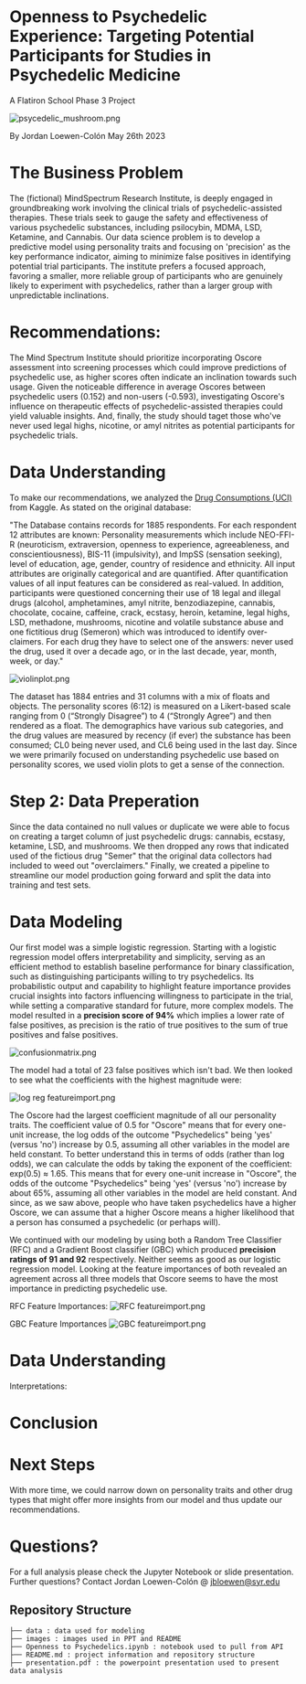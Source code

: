 # Openness to Psychedelic Experience: Targeting Potential Participants for Studies in Psychedelic Medicine
A Flatiron School Phase 3 Project

![psycedelic_mushroom.png](https://github.com/jbloewencolon/Phase-3---Open-to-Psychedelic-Experience/blob/main/Images/bauhous%20trip.png)
    
By Jordan Loewen-Colón May 26th 2023

# The Business Problem

The (fictional) MindSpectrum Research Institute, is deeply engaged in groundbreaking work involving the clinical trials of psychedelic-assisted therapies. These trials seek to gauge the safety and effectiveness of various psychedelic substances, including psilocybin, MDMA, LSD, Ketamine, and Cannabis. Our data science problem is to develop a predictive model using personality traits and focusing on 'precision' as the key performance indicator, aiming to minimize false positives in identifying potential trial participants. The institute prefers a focused approach, favoring a smaller, more reliable group of participants who are genuinely likely to experiment with psychedelics, rather than a larger group with unpredictable inclinations.

# Recommendations:
The Mind Spectrum Institute should prioritize incorporating Oscore assessment into screening processes which could improve predictions of psychedelic use, as higher scores often indicate an inclination towards such usage. Given the noticeable difference in average Oscores between psychedelic users (0.152) and non-users (-0.593), investigating Oscore's influence on therapeutic effects of psychedelic-assisted therapies could yield valuable insights. And, finally, the study should taget those who've never used legal highs, nicotine, or amyl nitrites as potential participants for psychedelic trials.

# Data Understanding

To make our recommendations, we analyzed the [Drug Consumptions (UCI)](https://www.kaggle.com/datasets/obeykhadija/drug-consumptions-uci) from Kaggle. As stated on the original database:

"The Database contains records for 1885 respondents. For each respondent 12 attributes are known: Personality measurements which include NEO-FFI-R (neuroticism, extraversion, openness to experience, agreeableness, and conscientiousness), BIS-11 (impulsivity), and ImpSS (sensation seeking), level of education, age, gender, country of residence and ethnicity. All input attributes are originally categorical and are quantified. After quantification values of all input features can be considered as real-valued. In addition, participants were questioned concerning their use of 18 legal and illegal drugs (alcohol, amphetamines, amyl nitrite, benzodiazepine, cannabis, chocolate, cocaine, caffeine, crack, ecstasy, heroin, ketamine, legal highs, LSD, methadone, mushrooms, nicotine and volatile substance abuse and one fictitious drug (Semeron) which was introduced to identify over-claimers. For each drug they have to select one of the answers: never used the drug, used it over a decade ago, or in the last decade, year, month, week, or day."

![violinplot.png](https://github.com/jbloewencolon/Phase-3---Open-to-Psychedelic-Experience/blob/main/Images/violen%20plot%201.png)

The dataset has 1884 entries and 31 columns with a mix of floats and objects. The personality scores (6:12) is measured on a Likert-based scale ranging from 0 (“Strongly Disagree”) to 4 (“Strongly Agree”) and then rendered as a float. The demographics have various sub categories, and the drug values are measured by recency (if ever) the substance has been consumed; CL0 being never used, and CL6 being used in the last day. Since we were primarily focused on understanding psychedelic use based on personality scores, we used violin plots to get a sense of the connection.

# Step 2: Data Preperation

Since the data contained no null values or duplicate we were able to focus on creating a target column of just psychedelic drugs: cannabis, ecstasy, ketamine, LSD, and mushrooms. We then dropped any rows that indicated used of the fictious drug "Semer" that the original data collectors had included to weed out "overclaimers." Finally, we created a pipeline to streamline our model production going forward and split the data into training and test sets.

# Data Modeling

Our first model was a simple logistic regression. Starting with a logistic regression model offers interpretability and simplicity, serving as an efficient method to establish baseline performance for binary classification, such as distinguishing participants willing to try psychedelics. Its probabilistic output and capability to highlight feature importance provides crucial insights into factors influencing willingness to participate in the trial, while setting a comparative standard for future, more complex models. The model resulted in a **precision score of 94%** which implies a lower rate of false positives, as precision is the ratio of true positives to the sum of true positives and false positives.

![confusionmatrix.png](https://github.com/jbloewencolon/Phase-3---Open-to-Psychedelic-Experience/blob/main/Images/log%20reg%20confusion%20matrix.png)

The model had a total of 23 false positives which isn't bad. We then looked to see what the coefficients with the highest magnitude were: 

![log reg featureimport.png](https://github.com/jbloewencolon/Phase-3---Open-to-Psychedelic-Experience/blob/main/Images/log%20reg%20feature%20importances.png)

The Oscore had the largest coefficient magnitude of all our personality traits. The coefficient value of 0.5 for "Oscore" means that for every one-unit increase, the log odds of the outcome "Psychedelics" being 'yes' (versus 'no') increase by 0.5, assuming all other variables in the model are held constant. To better understand this in terms of odds (rather than log odds), we can calculate the odds by taking the exponent of the coefficient: exp(0.5) ≈ 1.65. This means that for every one-unit increase in "Oscore", the odds of the outcome "Psychedelics" being 'yes' (versus 'no') increase by about 65%, assuming all other variables in the model are held constant. And since, as we saw above, people who have taken psychedelics have a higher Oscore, we can assume that a higher Oscore means a higher likelihood that a person has consumed a psychedelic (or perhaps will).

We continued with our modeling by using both a Random Tree Classifier (RFC) and a Gradient Boost classifier (GBC) which produced **precision ratings of 91 and 92** respectively. Neither seems as good as our logistic regression model. Looking at the feature importances of both revealed an agreement across all three models that Oscore seems to have the most importance in predicting psychedelic use.

RFC Feature Importances:
![RFC featureimport.png](https://github.com/jbloewencolon/Phase-3---Open-to-Psychedelic-Experience/blob/main/Images/RFC%20feature%20importance.png)

GBC Feature Importances
![GBC featureimport.png](https://github.com/jbloewencolon/Phase-3---Open-to-Psychedelic-Experience/blob/main/Images/GBC%20feature%20importance.png)

# Data Understanding

Interpretations:


# Conclusion



# Next Steps

With more time, we could narrow down on personality traits and other drug types that might offer more insights from our model and thus update our recommendations.

# Questions?
For a full analysis please check the Jupyter Notebook or slide presentation.
Further questions? Contact Jordan Loewen-Colón @ jbloewen@syr.edu

## Repository Structure


```
├── data : data used for modeling
├── images : images used in PPT and README
├── Openness to Psychedelics.ipynb : notebook used to pull from API
├── README.md : project information and repository structure
├── presentation.pdf : the powerpoint presentation used to present data analysis
